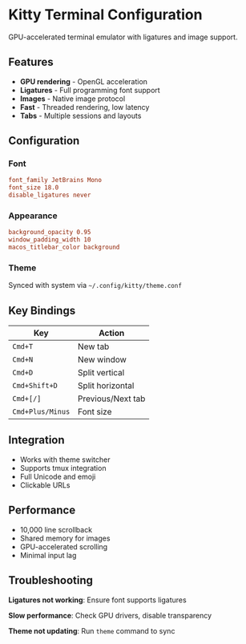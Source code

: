 # Kitty Terminal Configuration

GPU-accelerated terminal emulator with ligatures and image support.

## Features

- **GPU rendering** - OpenGL acceleration
- **Ligatures** - Full programming font support
- **Images** - Native image protocol
- **Fast** - Threaded rendering, low latency
- **Tabs** - Multiple sessions and layouts

## Configuration

### Font

```conf
font_family JetBrains Mono
font_size 18.0
disable_ligatures never
```

### Appearance

```conf
background_opacity 0.95
window_padding_width 10
macos_titlebar_color background
```

### Theme

Synced with system via `~/.config/kitty/theme.conf`

## Key Bindings

| Key              | Action            |
| ---------------- | ----------------- |
| `Cmd+T`          | New tab           |
| `Cmd+N`          | New window        |
| `Cmd+D`          | Split vertical    |
| `Cmd+Shift+D`    | Split horizontal  |
| `Cmd+[/]`        | Previous/Next tab |
| `Cmd+Plus/Minus` | Font size         |

## Integration

- Works with theme switcher
- Supports tmux integration
- Full Unicode and emoji
- Clickable URLs

## Performance

- 10,000 line scrollback
- Shared memory for images
- GPU-accelerated scrolling
- Minimal input lag

## Troubleshooting

**Ligatures not working**: Ensure font supports ligatures

**Slow performance**: Check GPU drivers, disable transparency

**Theme not updating**: Run `theme` command to sync
